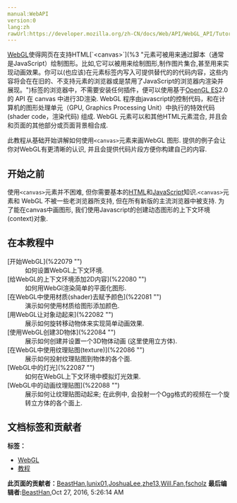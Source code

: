 ```yaml
---
manual:WebAPI
version:0
lang:zh
rawUrl:https://developer.mozilla.org/zh-CN/docs/Web/API/WebGL_API/Tutorial
---
```







[WebGL](%22019 "http://www.khronos.org/webgl/")使得网页在支持HTML[`<canvas>`](%3 "<canvas>元素可被用来通过脚本（通常是JavaScript）绘制图形。比如,它可以被用来绘制图形,制作图片集合,甚至用来实现动画效果。你可以(也应该)在元素标签内写入可提供替代的的代码内容，这些内容将会在在旧的、不支持<canvas>元素的浏览器或是禁用了JavaScript的浏览器内渲染并展现。")标签的浏览器中，不需要安装任何插件，便可以使用基于[OpenGL ES](%150 "http://www.khronos.org/opengles/")2.0 的 API 在 canvas 中进行3D渲染. WebGL 程序由javascript的控制代码，和在计算机的图形处理单元（GPU, Graphics Processing Unit）中执行的特效代码(shader code，渲染代码) 组成. WebGL 元素可以和其他HTML元素混合, 并且会和页面的其他部分或页面背景相合成.




此教程从基础开始讲解如何使用`<canvas>`元素来画WebGL 图形. 提供的例子会让你对WebGL有更清晰的认识, 并且会提供代码片段方便你构建自己的内容.


## 开始之前<a name="开始之前"></a>


使用`<canvas>`元素并不困难, 但你需要基本的[HTML](%12319 "HTML")和[JavaScript](%14321 "JavaScript")知识.`<canvas>`元素和 WebGL 不被一些老浏览器所支持, 但在所有新版的主流浏览器中被支持. 为了能在canvas中画图形, 我们使用Javascript的创建动态图形的上下文环境(context)对象.


## 在本教程中<a name="在本教程中"></a>
<dl><dt id=''>[开始WebGL](%22079 "")</dt><dd>如何设置WebGL上下文环境.</dd><dt id=''>[给WebGL的上下文环境添加2D内容](%22080 "")</dt><dd>如何用WebGl渲染简单的平面化图形.</dd><dt id=''>[在WebGL中使用材质(shader)去赋予颜色](%22081 "")</dt><dd>演示如何使用材质给图形添加颜色.</dd><dt id=''>[用WebGL让对象动起来](%22082 "")</dt><dd>展示如何旋转移动物体来实现简单动画效果.</dd><dt id=''>[使用WebGL创建3D物体](%22084 "")</dt><dd>展示如何创建并设置一个3D物体动画 (这里使用立方体).</dd><dt id=''>[在WebGL中使用纹理贴图(texture)](%22086 "")</dt><dd>展示如何投射纹理贴图到物体的各个面.</dd><dt id=''>[WebGL中的灯光](%22087 "")</dt><dd>如何在WebGL上下文环境中模拟灯光效果.</dd><dt id=''>[WebGL中的动画纹理贴图](%22088 "")</dt><dd>展示如何让纹理贴图动起来; 在此例中, 会投射一个Ogg格式的视频在一个旋转立方体的各个面上.</dd></dl>


## 文档标签和贡献者
**标签：**
* [WebGL](%52 "")
* [教程](%122 "")

**此页面的贡献者：**[BeastHan](%20991 ""),[lunix01](%22040 ""),[JoshuaLee](%20793 ""),[zhe13](%203 ""),[Will.Fan](%22089 ""),[fscholz](%60 "")
**最后编辑者:**[BeastHan](%20991 ""),<time>Oct 27, 2016, 5:26:14 AM</time>


